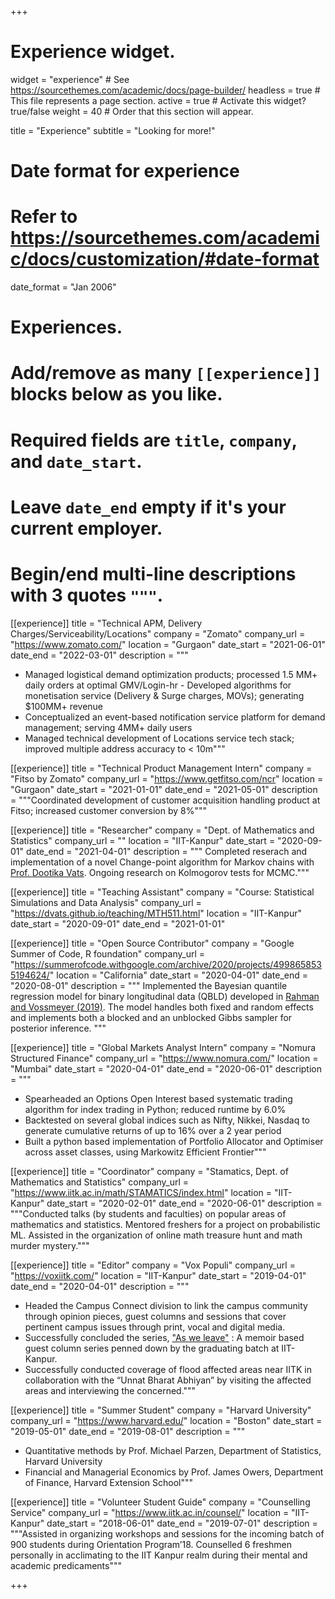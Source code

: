 +++
# Experience widget.
widget = "experience"  # See https://sourcethemes.com/academic/docs/page-builder/
headless = true  # This file represents a page section.
active = true  # Activate this widget? true/false
weight = 40  # Order that this section will appear.

title = "Experience"
subtitle = "Looking for more!"

# Date format for experience
#   Refer to https://sourcethemes.com/academic/docs/customization/#date-format
date_format = "Jan 2006"

# Experiences.
#   Add/remove as many `[[experience]]` blocks below as you like.
#   Required fields are `title`, `company`, and `date_start`.
#   Leave `date_end` empty if it's your current employer.
#   Begin/end multi-line descriptions with 3 quotes `"""`.
[[experience]]
  title = "Technical APM, Delivery Charges/Serviceability/Locations"
  company = "Zomato"
  company_url = "https://www.zomato.com/"
  location = "Gurgaon"
  date_start = "2021-06-01"
  date_end = "2022-03-01"
  description = """
- Managed logistical demand optimization products; processed 1.5 MM+ daily orders at optimal GMV/Login-hr  - Developed algorithms for monetisation service (Delivery & Surge charges, MOVs); generating $100MM+ revenue  
- Conceptualized an event-based notification service platform for demand management; serving 4MM+ daily users    
- Managed technical development of Locations service tech stack; improved multiple address accuracy to < 10m"""


[[experience]]
  title = "Technical Product Management Intern"
  company = "Fitso by Zomato"
  company_url = "https://www.getfitso.com/ncr"
  location = "Gurgaon"
  date_start = "2021-01-01"
  date_end = "2021-05-01"
  description = """Coordinated development of customer acquisition handling product at Fitso; increased customer conversion by 8%"""


[[experience]]
  title = "Researcher"
  company = "Dept. of Mathematics and Statistics"
  company_url = ""
  location = "IIT-Kanpur"
  date_start = "2020-09-01"
  date_end = "2021-04-01"
  description = """ Completed reserach and implementation of a novel Change-point algorithm for Markov chains with [Prof. Dootika Vats](https://dvats.github.io/). Ongoing research on Kolmogorov tests for MCMC."""

[[experience]]
  title = "Teaching Assistant"
  company = "Course: Statistical Simulations and Data Analysis"
  company_url = "https://dvats.github.io/teaching/MTH511.html"
  location = "IIT-Kanpur"
  date_start = "2020-09-01"
  date_end = "2021-01-01"

[[experience]]
  title = "Open Source Contributor"
  company = "Google Summer of Code, R foundation"
  company_url = "https://summerofcode.withgoogle.com/archive/2020/projects/4998658535194624/"
  location = "California"
  date_start = "2020-04-01"
  date_end = "2020-08-01"
  description = """
  Implemented the Bayesian quantile regression model for binary longitudinal data (QBLD) developed in [Rahman and Vossmeyer (2019)](doi:10.1108/S0731-90532019000040B009). The model handles both fixed and random effects and implements both a blocked and an unblocked Gibbs sampler for posterior inference.
  """

[[experience]]
  title = "Global Markets Analyst Intern"
  company = "Nomura Structured Finance"
  company_url = "https://www.nomura.com/"
  location = "Mumbai"
  date_start = "2020-04-01"
  date_end = "2020-06-01"
  description = """
- Spearheaded an Options Open Interest based systematic trading algorithm for index trading in Python; reduced runtime by 6.0%  
- Backtested on several global indices such as Nifty, Nikkei, Nasdaq to generate cumulative returns of up to 16% over a 2 year period 
- Built a python based implementation of Portfolio Allocator and Optimiser across asset classes, using Markowitz Efficient Frontier"""

[[experience]]
  title = "Coordinator"
  company = "Stamatics, Dept. of Mathematics and Statistics"
  company_url = "https://www.iitk.ac.in/math/STAMATICS/index.html"
  location = "IIT-Kanpur"
  date_start = "2020-02-01"
  date_end = "2020-06-01"
  description = """Conducted talks (by students and faculties) on popular areas of mathematics and statistics. Mentored freshers for a project on probabilistic ML. Assisted in the organization of online math treasure hunt and math murder mystery."""
  
[[experience]]
  title = "Editor"
  company = "Vox Populi"
  company_url = "https://voxiitk.com/"
  location = "IIT-Kanpur"
  date_start = "2019-04-01"
  date_end = "2020-04-01"
  description = """
  - Headed the Campus Connect division to link the campus community through opinion pieces, guest columns and sessions that cover pertinent campus issues through print, vocal and digital media.
  - Successfully concluded the series, ["As we leave"](http://voxiitk.com/category/as-we-leave/) : A memoir based guest column series penned down by the graduating batch at IIT-Kanpur.
  - Successfully conducted coverage of flood affected areas near IITK in collaboration with the “Unnat Bharat Abhiyan” by visiting the affected areas and interviewing the concerned."""

[[experience]]
  title = "Summer Student"
  company = "Harvard University"
  company_url = "https://www.harvard.edu/"
  location = "Boston"
  date_start = "2019-05-01"
  date_end = "2019-08-01"
  description = """
  - Quantitative methods by Prof. Michael Parzen, Department of Statistics, Harvard University
  - Financial and Managerial Economics by Prof. James Owers, Department of Finance, Harvard Extension School"""

[[experience]]
  title = "Volunteer Student Guide"
  company = "Counselling Service"
  company_url = "https://www.iitk.ac.in/counsel/"
  location = "IIT-Kanpur"
  date_start = "2018-06-01"
  date_end = "2019-07-01"
  description = """Assisted in organizing workshops and sessions for the incoming batch of 900 students during Orientation Program’18. Counselled 6 freshmen personally in acclimating to the IIT Kanpur realm during their mental and academic predicaments"""
  
+++

